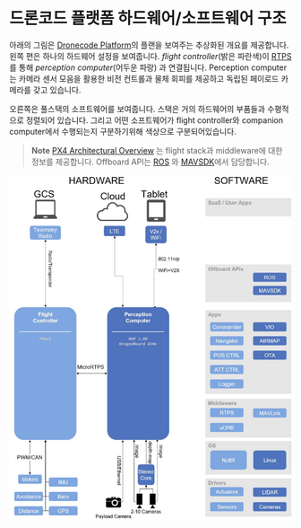 # 드론코드 플랫폼 하드웨어/소프트웨어 구조

아래의 그림은 [Dronecode Platform](https://www.dronecode.org/platform/)의 플랜을 보여주는 추상화된 개요를 제공합니다. 왼쪽 편은 하나의 하드웨어 설정을 보여줍니다. *flight controller*(밝은 파란색)이 [RTPS](../middleware/micrortps.md)를 통해 *perception computer*(어두운 파랑) 과 연결됩니다. Perception computer는 카메라 센서 모음을 활용한 비전 컨트롤과 물체 회피를 제공하고 독립된 페이로드 카메라를 갖고 있습니다.

오른쪽은 풀스택의 소프트웨어를 보여줍니다. 스택은 거의 하드웨어의 부품들과 수평적으로 정렬되어 있습니다. 그리고 어떤 소프트웨어가 flight controller와 companion computer에서 수행되는지 구분하기위해 색상으로 구분되어있습니다.

> **Note** [PX4 Architectural Overview](../concept/architecture.md) 는 flight stack과 middleware에 대한 정보를 제공합니다. Offboard API는 [ROS](../ros/README.md) 와 [MAVSDK](https://www.dronecode.org/sdk/)에서 담당합니다.

![Dronecode Platform architecture](../../assets/diagrams/dronecode_platform_architecture.jpg)

<!-- The drawing is on draw.io: https://drive.google.com/file/d/14sgSpcs7NcBatW-qn0dLtyMHvwNMSSlm/view?usp=sharing. Request access from dev team. -->